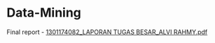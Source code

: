 # Data-Mining

Final report - [1301174082_LAPORAN TUGAS BESAR_ALVI RAHMY.pdf](https://github.com/alvirahmyr/Data-Mining/files/7409905/1301174082_LAPORAN.TUGAS.BESAR_ALVI.RAHMY.pdf)
